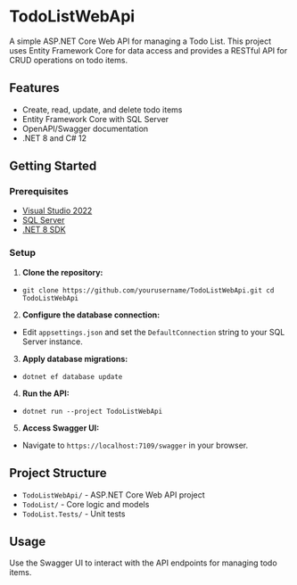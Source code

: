 # TodoListWebApi

A simple ASP.NET Core Web API for managing a Todo List. This project uses Entity Framework Core for data access and provides a RESTful API for CRUD operations on todo items.

## Features

- Create, read, update, and delete todo items
- Entity Framework Core with SQL Server
- OpenAPI/Swagger documentation
- .NET 8 and C# 12

## Getting Started

### Prerequisites
- [Visual Studio 2022](https://visualstudio.microsoft.com/)
- [SQL Server](https://www.microsoft.com/en-us/sql-server/sql-server-downloads)
- [.NET 8 SDK](https://dotnet.microsoft.com/download)

### Setup

1. **Clone the repository:**

  - ```git clone https://github.com/yourusername/TodoListWebApi.git cd TodoListWebApi```

2. **Configure the database connection:**
- Edit `appsettings.json` and set the `DefaultConnection` string to your SQL Server instance.

3. **Apply database migrations:**

 - ```dotnet ef database update```

4. **Run the API:**

 - ```dotnet run --project TodoListWebApi```

5. **Access Swagger UI:**
- Navigate to `https://localhost:7109/swagger` in your browser.

## Project Structure

- `TodoListWebApi/` - ASP.NET Core Web API project
- `TodoList/` - Core logic and models
- `TodoList.Tests/` - Unit tests

## Usage

Use the Swagger UI to interact with the API endpoints for managing todo items.
